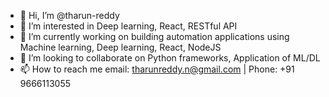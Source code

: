- 👋 Hi, I’m @tharun-reddy
- 👀 I’m interested in Deep learning, React, RESTful API
- 🌱 I’m currently working on building automation applications using Machine learning, Deep learning, React, NodeJS
- 💞️ I’m looking to collaborate on Python frameworks, Application of ML/DL
- 📫 How to reach me email: tharunreddy.n@gmail.com | Phone: +91 9666113055

<!---
tharun-reddy/tharun-reddy is a ✨ special ✨ repository because its `README.md` (this file) appears on your GitHub profile.
You can click the Preview link to take a look at your changes.
--->
